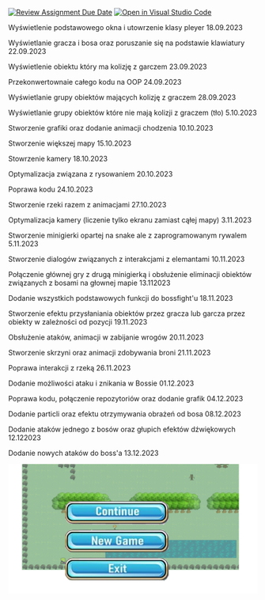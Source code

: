 [![Review Assignment Due Date](https://classroom.github.com/assets/deadline-readme-button-24ddc0f5d75046c5622901739e7c5dd533143b0c8e959d652212380cedb1ea36.svg)](https://classroom.github.com/a/t_QPUBo-)
[![Open in Visual Studio Code](https://classroom.github.com/assets/open-in-vscode-718a45dd9cf7e7f842a935f5ebbe5719a5e09af4491e668f4dbf3b35d5cca122.svg)](https://classroom.github.com/online_ide?assignment_repo_id=11918960&assignment_repo_type=AssignmentRepo)

Wyświetlenie podstawowego okna i utowrzenie klasy pleyer 18.09.2023 <br>

Wyświetlanie gracza i bosa oraz poruszanie się na podstawie klawiatury 22.09.2023<br>

Wyświetlenie obiektu który ma kolizję z garczem 23.09.2023 <br>

Przekonwertownaie całego kodu na OOP 24.09.2023 <br>

Wyświetlanie grupy obiektów mających kolizję z graczem 28.09.2023<br>

Wyświetlanie grupy obiektów które nie mają kolizji z graczem (tło) 5.10.2023<br>

Stworzenie grafiki oraz dodanie animacji chodzenia 10.10.2023 <br>

Stworzenie większej mapy 15.10.2023 <br>

Stowrzenie kamery 18.10.2023 <br>

Optymalizacja związana z rysowaniem 20.10.2023 <br>

Poprawa kodu 24.10.2023 <br>

Stworzenie rzeki razem z animacjami 27.10.2023 <br>

Optymalizacja kamery (liczenie tylko ekranu zamiast cąłej mapy) 3.11.2023 <br>

Stworzenie minigierki opartej na snake ale z zaprogramowanym rywalem 5.11.2023 <br>

Stworzenie dialogów związanych z interakcjami z elemantami 10.11.2023

Połączenie głównej gry z drugą minigierką i obsłużenie eliminacji obiektów związanych z bosami na głownej mapie 13.112023 <br>

Dodanie wszystkich podstawowych funkcji do bossfight'u 18.11.2023 <br>

Stworzenie efektu przysłaniania obiektów przez gracza lub garcza przez obiekty w zależności od pozycji 19.11.2023 <br>

Obsłużenie ataków, animacji w zabijanie wrogów 20.11.2023 <br> 

Stworzenie skrzyni oraz animacji zdobywania broni 21.11.2023 <br>

Poprawa interakcji z rzeką 26.11.2023 <br>

Dodanie możliwości ataku i znikania w Bossie 01.12.2023 <br>

Poprawa kodu, połączenie repozytoriów oraz dodanie grafik 04.12.2023 <br>

Dodanie particli oraz efektu otrzymywania obrażeń od bosa 08.12.2023 <br>

Dodanie ataków jednego z bosów oraz głupich efektów dźwiękowych 12.122023 <br> 

Dodanie nowych ataków do boss'a 13.12.2023 <br>



<img src="screeny_do_readme/menu.png" alt="Stworzenie menu głównego oraz pauzy w trakcie oraz zresetowanie gry po naciśnięciu new game">





